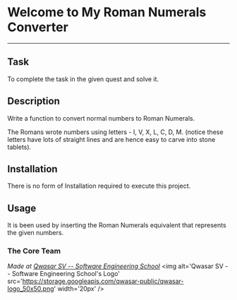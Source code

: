 # Welcome to My Roman Numerals Converter
***

## Task
To complete the task in the given quest and solve it.

## Description
Write a function to convert normal numbers to Roman Numerals.

The Romans wrote numbers using letters - I, V, X, L, C, D, M. (notice these letters have lots of straight lines and are hence easy to carve into stone tablets).

## Installation
There is no form of Installation required to execute this project.

## Usage
It is been used by inserting the Roman Numerals equivalent that represents the given numbers.

### The Core Team


<span><i>Made at <a href='https://qwasar.io'>Qwasar SV -- Software Engineering School</a></i></span>
<span><img alt='Qwasar SV -- Software Engineering School's Logo' src='https://storage.googleapis.com/qwasar-public/qwasar-logo_50x50.png' width='20px' /></span>

